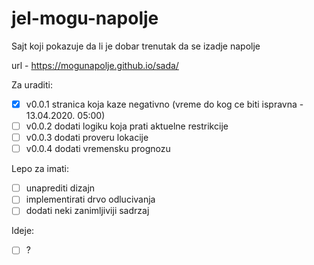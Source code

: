 # jel-mogu-napolje
Sajt koji pokazuje da li je dobar trenutak da se izadje napolje

url - https://mogunapolje.github.io/sada/ 

Za uraditi:
- [x] v0.0.1 stranica koja kaze negativno (vreme do kog ce biti ispravna - 13.04.2020. 05:00)
- [ ] v0.0.2 dodati logiku koja prati aktuelne restrikcije 
- [ ] v0.0.3 dodati proveru lokacije
- [ ] v0.0.4 dodati vremensku prognozu

Lepo za imati: 
- [ ] unaprediti dizajn 
- [ ] implementirati drvo odlucivanja 
- [ ] dodati neki zanimljiviji sadrzaj 

Ideje: 
- [ ] ? 
